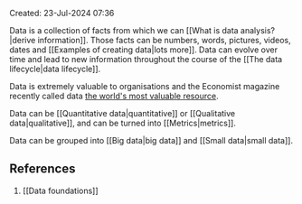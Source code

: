 Created: 23-Jul-2024 07:36

Data is a collection of facts from which we can [[What is data analysis?|derive information]]. Those facts can be numbers, words, pictures, videos, dates and [[Examples of creating data|lots more]]. Data can evolve over time and lead to new information throughout the course of the [[The data lifecycle|data lifecycle]].

Data is extremely valuable to organisations and the Economist magazine recently called data [the world's most valuable resource](https://www.economist.com/leaders/2017/05/06/the-worlds-most-valuable-resource-is-no-longer-oil-but-data).

Data can be [[Quantitative data|quantitative]] or [[Qualitative data|qualitative]], and can be turned into [[Metrics|metrics]].

Data can be grouped into [[Big data|big data]] and [[Small data|small data]].
## References
1. [[Data foundations]]

